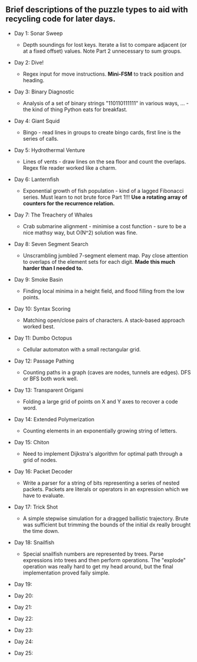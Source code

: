 ## Brief descriptions of the puzzle types to aid with recycling code for later days.

- Day 1: Sonar Sweep 
    - Depth soundings for lost keys. Iterate a list to compare adjacent (or at a fixed offset) values. Note Part 2 unnecessary to sum groups.
- Day 2: Dive! 
    - Regex input for move instructions. **Mini-FSM** to track position and heading.
- Day 3: Binary Diagnostic 
    - Analysis of a set of binary strings "110110111111" in various ways, ... - the kind of thing Python eats for breakfast.
- Day 4: Giant Squid
    - Bingo - read lines in groups to create bingo cards, first line is the series of calls.
- Day 5: Hydrothermal Venture
    - Lines of vents - draw lines on the sea floor and count the overlaps. Regex file reader worked like a charm.
- Day 6: Lanternfish
    - Exponential growth of fish population - kind of a lagged Fibonacci series. Must learn to not brute force Part 1!!! **Use a rotating array of counters for the recurrence relation.**
- Day 7: The Treachery of Whales
    - Crab submarine alignment - minimise a cost function - sure to be a nice mathsy way, but O(N^2) solution was fine.

- Day 8:  Seven Segment Search 
    - Unscrambling jumbled 7-segment element map. Pay close attention to overlaps of the element sets for each digit. **Made this much harder than I needed to.**
- Day 9:  Smoke Basin 
    - Finding local minima in a height field, and flood filling from the low points.
- Day 10: Syntax Scoring 
    - Matching open/close pairs of characters. A stack-based approach worked best.
- Day 11: Dumbo Octopus 
    - Cellular automaton with a small rectangular grid. 
- Day 12: Passage Pathing 
    - Counting paths in a graph (caves are nodes, tunnels are edges). DFS or BFS both work well.
- Day 13: Transparent Origami 
    - Folding a large grid of points on X and Y axes to recover a code word.
- Day 14: Extended Polymerization
    - Counting elements in an exponentially growing string of letters.

- Day 15: Chiton
    - Need to implement Dijkstra's algorithm for optimal path through a grid of nodes. 
- Day 16: Packet Decoder
    - Write a parser for a string of bits representing a series of nested packets. Packets are literals or operators in an expression which we have to evaluate.
- Day 17: Trick Shot
    - A simple stepwise simulation for a dragged ballistic trajectory. Brute was sufficient but trimming the bounds of the initial dx really brought the time down.
- Day 18: Snailfish
    - Special snailfish numbers are represented by trees. Parse expressions into trees and then perform operations. The "explode" operation was 
    really hard to get my head around, but the final implementation proved faily simple.  
- Day 19:
- Day 20:
- Day 21:

- Day 22:
- Day 23:
- Day 24:
- Day 25:

